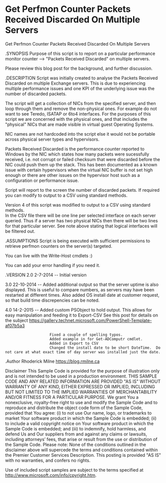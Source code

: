 # Get Perfmon Counter Packets Received Discarded On Multiple Servers
 Get Perfmon Counter Packets Received Discarded On Multiple Servers

.SYNOPSIS
Purpose of this script is to report on a particular performance monitor counter --> "Packets Received Discarded" on multiple servers.

 

Please review this blog post for the background, and further discussion. 

 

.DESCRIPTION
Script was initially created to analyse the Packets Received Discarded on multiple Exchange servers.  This is due to experiencing multiple performance issues and one KPI of the underlying issue was the number of discarded packets.  
 
The script will get a collection of NICs from the specified server, and then loop through them and remove the non-physical ones.
For example do not want to see Teredo, ISATAP or 6to4 interfaces.  For the purposes of this script we are concerned with the physical ones, and that includes the "physical" NICs that are made visible in virtual guest Operating Systems.  
 
NIC names are not hardcoded into the script else it would not be portable across physical server types and hypervisors.  
 
Packets Received Discarded is the performance counter reported to Windows by the NIC which states how many packets were sucessfully received, i.e. not corrupt or failed checksum that were discarded before the NIC could push them up the stack.  This has been documented as a known issue with certain hypervisors when the virtual NIC buffer is not set high enough or there are other issues on the hypervisor host such as a configuration or performance issue.  
 
Script will report to the screen the number of discarded packets.  If required you can modify to output to a  CSV using standard methods. 

Version 4 of this script was modified to output to a  CSV using standard methods.  
In the CSV file there will be one line per selected interface on each server queried.  Thus if a server has two physical NICs then there will be two lines for that
particular server.  See note above stating that logical interfaces will be filtered out. 

 

.ASSUMPTIONS
Script is being executed with sufficient permissions to retrieve perfmon counters on the server(s) targeted.

You can live with the Write-Host cmdlets :)

You can add your error handling if you need it. 

 

.VERSION
2.0  2-7-2014   -- Initial version

 

3.0 22-10-2014 -- Added additional output so that the server uptime is also displayed.  This is useful to compare numbers, as servers may have been restarted at different times.  Also added OS install date at customer request, so that build time discrepencies can be noted. 

 

4.0 14-2-2015   --  Added custom PSObject to hold output.  This allows for easy manipulation and feeding it to Export-CSV
                        See this post for details on the subject https://gallery.technet.microsoft.com/PowerShell-Template-af07b5a3

                        Fixed a couple of spelling typos.
                        Added example in for Get-ADComputr cmdlet.
                        Added in Export to CSV
                        Changed the install date to be short DateTime.  Do not care at what exact time of day server was installed just the date. 

 

 

.Author
Rhoderick Milne https://blog.rmilne.ca 

Disclaimer
This Sample Code is provided for the purpose of illustration only and is not intended to be used in a production environment. 
THIS SAMPLE CODE AND ANY RELATED INFORMATION ARE PROVIDED "AS IS" WITHOUT WARRANTY OF ANY KIND, EITHER EXPRESSED OR IMPLIED,
INCLUDING BUT NOT LIMITED TO THE IMPLIED WARRANTIES OF MERCHANTABILITY AND/OR FITNESS FOR A PARTICULAR PURPOSE. 
We grant You a nonexclusive, royalty-free right to use and modify the Sample Code and to reproduce and distribute the object code form of the Sample Code,
provided that You agree:
(i) to not use Our name, logo, or trademarks to market Your software product in which the Sample Code is embedded;
(ii) to include a valid copyright notice on Your software product in which the Sample Code is embedded; and
(iii) to indemnify, hold harmless, and defend Us and Our suppliers from and against any claims or lawsuits, including attorneys’ fees, that arise or result from the use or distribution of the Sample Code.
Please note: None of the conditions outlined in the disclaimer above will supercede the terms and conditions contained within the Premier Customer Services Description.
This posting is provided "AS IS" with no warranties, and confers no rights.

Use of included script samples are subject to the terms specified at http://www.microsoft.com/info/cpyright.htm.